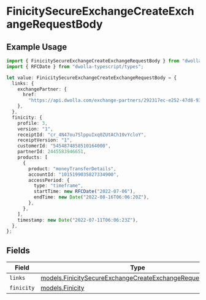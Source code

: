 # FinicitySecureExchangeCreateExchangeRequestBody

## Example Usage

```typescript
import { FinicitySecureExchangeCreateExchangeRequestBody } from "dwolla-typescript";
import { RFCDate } from "dwolla-typescript/types";

let value: FinicitySecureExchangeCreateExchangeRequestBody = {
  links: {
    exchangePartner: {
      href:
        "https://api.dwolla.com/exchange-partners/292317ec-e252-47d8-93c3-2d128e037aa4",
    },
  },
  finicity: {
    profile: 3,
    version: "1",
    receiptId: "cr_4N47ou7SlppuIxq0ZUtACh10vYcloY",
    receiptVersion: "1",
    customerId: "5454874858510164000",
    partnerId: 2445583946651,
    products: [
      {
        product: "moneyTransferDetails",
        accountId: "1015199035827334900",
        accessPeriod: {
          type: "timeframe",
          startTime: new RFCDate("2022-07-06"),
          endTime: new Date("2022-08-16T06:06:20Z"),
        },
      },
    ],
    timestamp: new Date("2022-07-11T06:06:23Z"),
  },
};
```

## Fields

| Field                                                                                                                            | Type                                                                                                                             | Required                                                                                                                         | Description                                                                                                                      |
| -------------------------------------------------------------------------------------------------------------------------------- | -------------------------------------------------------------------------------------------------------------------------------- | -------------------------------------------------------------------------------------------------------------------------------- | -------------------------------------------------------------------------------------------------------------------------------- |
| `links`                                                                                                                          | [models.FinicitySecureExchangeCreateExchangeRequestBodyLinks](../models/finicitysecureexchangecreateexchangerequestbodylinks.md) | :heavy_minus_sign:                                                                                                               | N/A                                                                                                                              |
| `finicity`                                                                                                                       | [models.Finicity](../models/finicity.md)                                                                                         | :heavy_minus_sign:                                                                                                               | N/A                                                                                                                              |